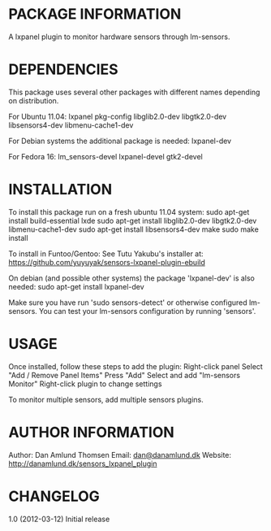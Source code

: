 PACKAGE INFORMATION
===================

A lxpanel plugin to monitor hardware sensors through lm-sensors.


DEPENDENCIES
============

This package uses several other packages with different names
depending on distribution.

For Ubuntu 11.04:
  lxpanel
  pkg-config
  libglib2.0-dev
  libgtk2.0-dev
  libsensors4-dev
  libmenu-cache1-dev

For Debian systems the additional package is needed:
  lxpanel-dev

For Fedora 16:
  lm_sensors-devel
  lxpanel-devel
  gtk2-devel


INSTALLATION
============

To install this package run on a fresh ubuntu 11.04 system:
  sudo apt-get install build-essential lxde
  sudo apt-get install libglib2.0-dev libgtk2.0-dev libmenu-cache1-dev 
  sudo apt-get install libsensors4-dev
  make
  sudo make install

To install in Funtoo/Gentoo:
  See Tutu Yakubu's installer at:
    https://github.com/yuyuyak/sensors-lxpanel-plugin-ebuild

On debian (and possible other systems) the package 'lxpanel-dev' is
also needed: 
  sudo apt-get install lxpanel-dev

Make sure you have run 'sudo sensors-detect' or otherwise configured
lm-sensors. You can test your lm-sensors configuration by running
'sensors'.


USAGE
=====

Once installed, follow these steps to add the plugin:
  Right-click panel
  Select "Add / Remove Panel Items"
  Press "Add"
  Select and add "lm-sensors Monitor"
  Right-click plugin to change settings

To monitor multiple sensors, add multiple sensors plugins.


AUTHOR INFORMATION
==================

Author: Dan Amlund Thomsen
Email: dan@danamlund.dk
Website: http://danamlund.dk/sensors_lxpanel_plugin


CHANGELOG
=========

1.0 (2012-03-12)
  Initial release
